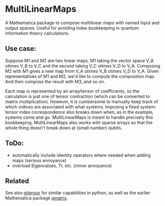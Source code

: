 # MultiLinearMaps
A Mathematica package to compose multilinear maps with named input and output spaces. 
Useful for avoiding index bookkeeping in quantum information theory calculations.

Use case:
---------
Suppose M1 and M2 are two linear maps, M1 taking the vector space V_A otimes V_B to V_C and the second taking V_C otimes V_D to V_A. Composing M2 with M1 gives a new map from V_A otimes V_B otimes V_D to V_A. Given representatives of M1 and M2, we'd like to compute the composition map. And then compose the result with M3, and so on.

Each map is represented by an array/tensor of coefficients, so the calculation is just one of tensor contraction (which can be converted to matrix multiplication). However, it is cumbersome to manually keep track of which indices are associated with what systems. Imposing a fixed system-tensor index correspondence also breaks down when, as in the example, systems come and go. MultiLinearMaps is meant to handle precisely this bookkeeping. MultiLinearMaps also works with sparse arrays so that the whole thing doesn't break down at (small number) qubits.

ToDo:
-----
+ automatically include identity operators where needed when adding maps (serious annoyance)
+ overload Eigenvalues, Tr, etc. (minor annoyance)

Related
-------
See also [qitensor](http://www.stahlke.org/dan/qitensor/) for similar capabilities in python, as well as the earlier Mathematica package [qmatrix](http://www.timof.qipc.org/qmatrix/index.html). 
